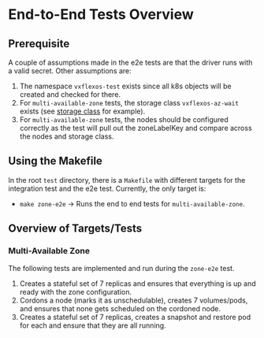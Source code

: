 # End-to-End Tests Overview

## Prerequisite

A couple of assumptions made in the e2e tests are that the driver runs with a valid secret. Other assumptions are:

1. The namespace `vxflexos-test` exists since all k8s objects will be created and checked for there.
2. For `multi-available-zone` tests, the storage class `vxflexos-az-wait` exists (see [storage class](../../samples/storageclass/storageclass-az.yaml) for example). 
3. For `multi-available-zone` tests, the nodes should be configured correctly as the test will pull out the zoneLabelKey and compare across the nodes and storage class.

## Using the Makefile

In the root `test` directory, there is a `Makefile` with different targets for the integration test and the e2e test. Currently, the only target is:

- `make zone-e2e` -> Runs the end to end tests for `multi-available-zone`.

## Overview of Targets/Tests

### Multi-Available Zone

The following tests are implemented and run during the `zone-e2e` test.

1. Creates a stateful set of 7 replicas and ensures that everything is up and ready with the zone configuration.
2. Cordons a node (marks it as unschedulable), creates 7 volumes/pods, and ensures that none gets scheduled on the cordoned node.
3. Creates a stateful set of 7 replicas, creates a snapshot and restore pod for each and ensure that they are all running.
